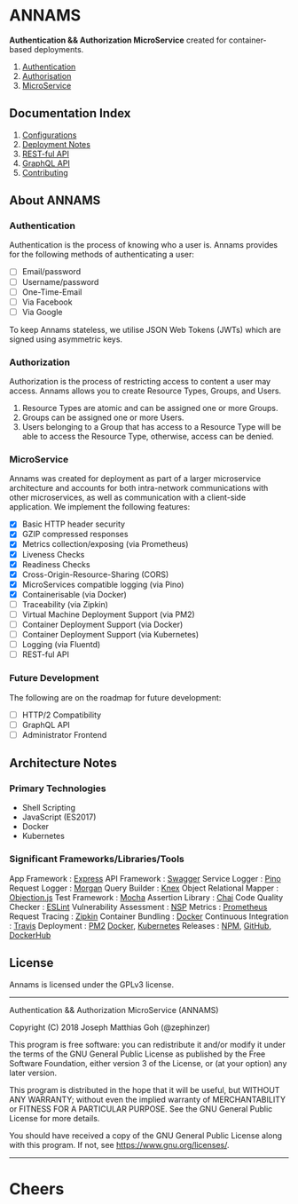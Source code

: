# ANNAMS
**Authentication && Authorization MicroService** created for container-based deployments.

1. [Authentication](#authentication)
2. [Authorisation](#authorization)
3. [MicroService](#microservice)

## Documentation Index

1. [Configurations](./docs/configuration.md)
2. [Deployment Notes](./docs/deployment.md)
3. [REST-ful API](./docs/api-restful.md)
4. [GraphQL API](./docs/api-graphql.md)
5. [Contributing](./docs/contributing.md)

## About ANNAMS
### Authentication
Authentication is the process of knowing who a user is. Annams provides for the following methods of authenticating a user:

- [ ] Email/password
- [ ] Username/password
- [ ] One-Time-Email
- [ ] Via Facebook
- [ ] Via Google

To keep Annams stateless, we utilise JSON Web Tokens (JWTs) which are signed using asymmetric keys.

### Authorization
Authorization is the process of restricting access to content a user may access. Annams allows you to create Resource Types, Groups, and Users.

1. Resource Types are atomic and can be assigned one or more Groups.
2. Groups can be assigned one or more Users.
3. Users belonging to a Group that has access to a Resource Type will be able to access the Resource Type, otherwise, access can be denied.

### MicroService
Annams was created for deployment as part of a larger microservice architecture and accounts for both intra-network communications with other microservices, as well as communication with a client-side application. We implement the following features:

- [x] Basic HTTP header security
- [x] GZIP compressed responses
- [x] Metrics collection/exposing (via Prometheus)
- [x] Liveness Checks
- [x] Readiness Checks
- [x] Cross-Origin-Resource-Sharing (CORS)
- [x] MicroServices compatible logging (via Pino)
- [x] Containerisable (via Docker)
- [ ] Traceability (via Zipkin)
- [ ] Virtual Machine Deployment Support (via PM2)
- [ ] Container Deployment Support (via Docker)
- [ ] Container Deployment Support (via Kubernetes)
- [ ] Logging (via Fluentd)
- [ ] REST-ful API

### Future Development
The following are on the roadmap for future development:

- [ ] HTTP/2 Compatibility
- [ ] GraphQL API
- [ ] Administrator Frontend

## Architecture Notes
### Primary Technologies
- Shell Scripting
- JavaScript (ES2017)
- Docker
- Kubernetes

### Significant Frameworks/Libraries/Tools
App Framework : [Express](https://github.com/expressjs/express)
API Framework : [Swagger](https://swagger.io/)
Service Logger : [Pino](https://github.com/pinojs/pino)
Request Logger : [Morgan](https://github.com/expressjs/morgan)
Query Builder : [Knex](http://knexjs.org/)
Object Relational Mapper : [Objection.js](https://github.com/Vincit/objection.js/)
Test Framework : [Mocha](https://mochajs.org/)
Assertion Library : [Chai](http://chaijs.com/)
Code Quality Checker : [ESLint](https://eslint.org/)
Vulnerability Assessment : [NSP](https://github.com/nodesecurity/nsp)
Metrics : [Prometheus](https://prometheus.io/)
Request Tracing : [Zipkin](https://zipkin.io/)
Container Bundling : [Docker](https://www.docker.com/)
Continuous Integration : [Travis](https://travis-ci.org/)
Deployment : [PM2](https://github.com/Unitech/pm2) [Docker](https://www.docker.com/), [Kubernetes](https://kubernetes.io/)
Releases : [NPM](https://www.npmjs.com/), [GitHub](https://github.com), [DockerHub](https://hub.docker.com)

## License

Annams is licensed under the GPLv3 license.

- - -

Authentication && Authorization MicroService (ANNAMS)

Copyright (C) 2018 Joseph Matthias Goh (@zephinzer)

This program is free software: you can redistribute it and/or modify
it under the terms of the GNU General Public License as published by
the Free Software Foundation, either version 3 of the License, or
(at your option) any later version.

This program is distributed in the hope that it will be useful,
but WITHOUT ANY WARRANTY; without even the implied warranty of
MERCHANTABILITY or FITNESS FOR A PARTICULAR PURPOSE.  See the
GNU General Public License for more details.

You should have received a copy of the GNU General Public License
along with this program.  If not, see <https://www.gnu.org/licenses/>.

- - -

# Cheers